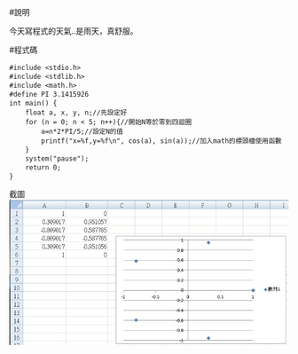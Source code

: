 #說明

今天寫程式的天氣..是雨天，真舒服。

#程式碼
```
#include <stdio.h>
#include <stdlib.h>
#include <math.h>
#define PI 3.1415926
int main() {
	float a, x, y, n;//先設定好
	for (n = 0; n < 5; n++){//開始N等於零到四迴圈
		a=n*2*PI/5;//設定N的值
		printf("x=%f,y=%f\n", cos(a), sin(a));//加入math的標頭檔使用函數
	}
	system("pause");
	return 0;	
}
```
截圖
![Alt text](/456.jpg)

